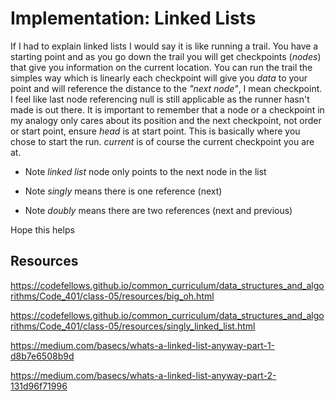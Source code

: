 # Implementation: Linked Lists

If I had to explain linked lists I would say it is like running a trail. You have a starting point and as you go down the trail you will get checkpoints (*nodes*) that give you information on the current location. You can run the trail the simples way which is linearly each checkpoint will give you *data* to your point and will reference the distance to the *"next node"*, I mean checkpoint. I feel like last node referencing null is still applicable as the runner hasn't made is out there. It is important to remember that a node or a checkpoint in my analogy only cares about its position and the next checkpoint, not order or start point, ensure *head* is at start point. This is basically where you chose to start the run. *current* is of course the current checkpoint you are at.

- Note *linked list* node only points to the next node in the list

- Note *singly* means there is one reference (next)

- Note *doubly* means there are two references (next and previous)

Hope this helps

## Resources

<https://codefellows.github.io/common_curriculum/data_structures_and_algorithms/Code_401/class-05/resources/big_oh.html>

<https://codefellows.github.io/common_curriculum/data_structures_and_algorithms/Code_401/class-05/resources/singly_linked_list.html>

<https://medium.com/basecs/whats-a-linked-list-anyway-part-1-d8b7e6508b9d>

<https://medium.com/basecs/whats-a-linked-list-anyway-part-2-131d96f71996>

